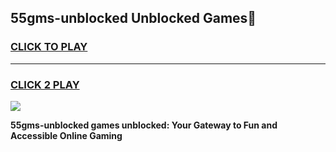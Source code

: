 
## 55gms-unblocked Unblocked Games👋
<h3>
<a href="https://news.freeplayer.one?title=55gms-unblocked&ref=16F">CLICK TO PLAY</a></h3>
<hr>

<h3>
<a href="https://news.freeplayer.one?title=55gms-unblocked&ref=16F">CLICK 2 PLAY</a>
  
</h3>

<a href="https://news.freeplayer.one?title=55gms-unblocked&ref=16F/"><img src="https://clearcache.store/games.png"></a>


**55gms-unblocked games unblocked: Your Gateway to Fun and Accessible Online Gaming**
